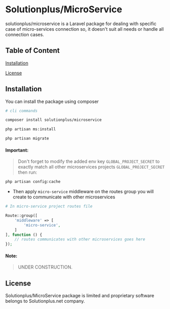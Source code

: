 # Solutionplus/MicroService

solutionplus/microservice is a Laravel package for dealing with specific case of micro-services connection so, it doesn't suit all needs or handle all connection cases.

## Table of Content
[Installation](#Installation)

[License](#License)

## Installation

You can install the package using composer

```bash
# cli commands

composer install solutionplus/microservice

php artisan ms:install

php artisan migrate
```

#### Important:
> Don't forget to modify the added env key `GLOBAL_PROJECT_SECRET` to exactly match all other microservices projects `GLOBAL_PROJECT_SECRET` then run:

```bash
php artisan config:cache
```

* Then apply `micro-service` middleware on the routes group you will create to communicate with other microservices

```php
# In micro-service project routes file

Route::group([
    'middleware' => [
        'micro-service',
    ]
], function () {
    // routes communicates with other microservices goes here
});
```

#### Note:
> UNDER CONSTRUCTION.

## License

Solutionplus/MicroService package is limited and proprietary software belongs to Solutionplus.net company.
